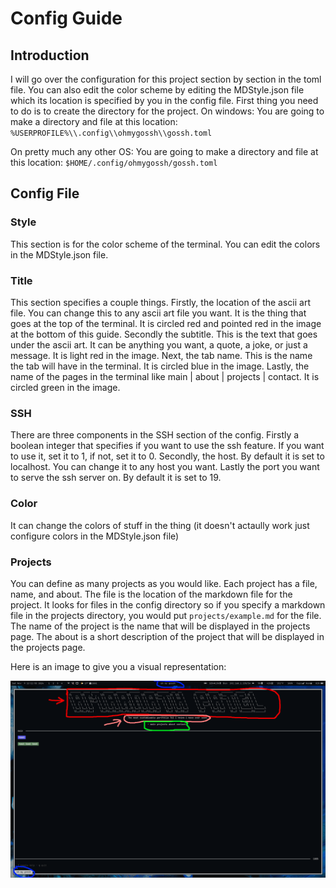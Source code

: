 # Config Guide

## Introduction

I will go over the configuration for this project section by section in the toml file.
You can also edit the color scheme by editing the MDStyle.json file which its location is specified by you in the config file.
First thing you need to do is to create the directory for the project. 
On windows:
You are going to make a directory and file at this location:
`%USERPROFILE%\\.config\\ohmygossh\\gossh.toml`

On pretty much any other OS:
You are going to make a directory and file at this location:
`$HOME/.config/ohmygossh/gossh.toml`

## Config File

### Style
This section is for the color scheme of the terminal. You can edit the colors in the MDStyle.json file.

### Title
This section specifies a couple things.
Firstly, the location of the ascii art file. You can change this to any ascii art file you want.
It is the thing that goes at the top of the terminal. It is circled red and pointed red in the image at the bottom of this guide.
Secondly the subtitle. This is the text that goes under the ascii art. It can be anything you want, a quote, a joke, or just a message. It is light red in the image.
Next, the tab name. This is the name the tab will have in the terminal. It is circled blue in the image.
Lastly, the name of the pages in the terminal like main | about | projects | contact. It is circled green in the image.

### SSH
There are three components in the SSH section of the config.
Firstly a boolean integer that specifies if you want to use the ssh feature. If you want to use it, set it to 1, if not, set it to 0.
Secondly, the host. By default it is set to localhost. You can change it to any host you want.
Lastly the port you want to serve the ssh server on. By default it is set to 19.

### Color
It can change the colors of stuff in the thing (it doesn't actaully work just configure colors in the MDStyle.json file)

### Projects
You can define as many projects as you would like.
Each project has a file, name, and about.
The file is the location of the markdown file for the project. It looks for files in the config directory so if you specify a markdown file in the projects directory, you would put `projects/example.md` for the file.
The name of the project is the name that will be displayed in the projects page.
The about is a short description of the project that will be displayed in the projects page.

Here is an image to give you a visual representation:

![Showcase](../assets/showcase.png)